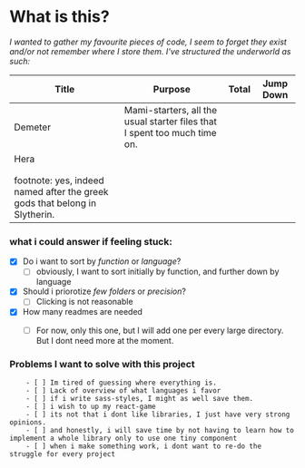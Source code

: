 # What is this?

_I wanted to gather my favourite pieces of code, I seem to forget they exist and/or not remember where I store them. I've structured the underworld as such:_


| Title   | Purpose                                                                    | Total | Jump Down |
|---------|----------------------------------------------------------------------------|:-----:|-----------|
| Demeter | Mami-starters, all the usual starter files that I spent too much time on.  |       |           |
| Hera    |                                                                            |       |           |
|         |                                                                            |       |           |
|         |                                                                            |       |           
|footnote: yes, indeed named after the greek gods that belong in Slytherin.  
### what i could answer if feeling stuck:
- [x] Do i want to sort by _function_ or _language_?
    - [ ] obviously, I want to sort initially by function, and further down by language
- [x] Should i priorotize _few folders_ or _precision_?
    - [ ] Clicking is not reasonable
- [x] How many readmes are needed
    - [ ] For now, only this one, but I will add one per every large directory. But I dont need more at the moment.


### Problems I want to solve with this project

        - [ ] Im tired of guessing where everything is. 
        - [ ] Lack of overview of what languages i favor
        - [ ] if i write sass-styles, I might as well save them.
        - [ ] i wish to up my react-game
        - [ ] its not that i dont like libraries, I just have very strong opinions.
        - [ ] and honestly, i will save time by not having to learn how to implement a whole library only to use one tiny component
        - [ ] when i make something work, i dont want to re-do the struggle for every project